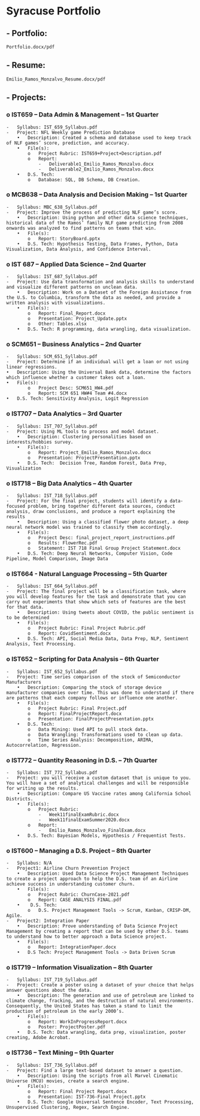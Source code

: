 # Syracuse Portfolio

## -	Portfolio: 
    Portfolio.docx/pdf
## -	Resume: 
    Emilio_Ramos_Monzalvo_Resume.docx/pdf
## -	Projects:

### o	IST659 – Data Admin & Management – 1st Quarter
    -	Syllabus: IST_659_Syllabus.pdf
    -	Project: NFL Weekly game Prediction Database
        •	Description: Created a schema and database used to keep track of NLF games’ score, prediction, and accuracy.
        •	File(s): 
            o	Project Rubric: IST659+Project+Description.pdf
            o	Report:
                -	Deliverable1_Emilio_Ramos_Monzalvo.docx
                -	Deliverable2_Emilio_Ramos_Monzalvo.docx
        •	D.S. Tech:
            o	Database: SQL, DB Schema, DB Creation.

### o	MCB638 – Data Analysis and Decision Making – 1st Quarter
    -	Syllabus: MBC_638_Syllabus.pdf
    -	Project: Improve the process of predicting NLF game’s score.
        •	Description: Using python and other data science techniques, historical data of the Ramos’ family NLF game predicting from 2008 onwards was analyzed to find patterns on teams that win.
        •	File(s): 
            o	Report: StoryBoard.pptx
        •	D.S. Tech: Hypothesis Testing, Data Frames, Python, Data Visualization, Data Analysis, and Confidence Interval.

### o	IST 687 – Applied Data Science – 2nd Quarter
    -	Syllabus: IST_687_Syllabus.pdf
    -	Project: Use data transformation and analysis skills to understand and visualize different patterns on unclean data.
        •	Description: Work on a Dataset of the Foreign Assistance from the U.S. to Columbia, transform the data as needed, and provide a written analysis with visualizations.
        •	File(s):
            o	Report: Final_Report.docx
            o	Presentation: Project_Update.pptx
            o	Other: Tables.xlsx
        •	D.S. Tech: R programming, data wrangling, data visualization.

### o	SCM651 – Business Analytics – 2nd Quarter
    -	Syllabus: SCM_651_Syllabus.pdf
    -	Project: Determine if an individual will get a loan or not using  linear regressions.
    •	Description: Using the Universal Bank data, determine the factors which influence whether a customer takes out a loan.
    •	File(s):
            o	Project Desc: SCM651_HW4.pdf
            o	Report: SCM 651 HW#4 Team #4.docx
    •	D.S. Tech: Sensitivity Analysis, Logit Regression

### o	IST707 – Data Analytics – 3rd Quarter
    -	Syllabus: IST_707_Syllabus.pdf
    -	Project: Using ML tools to process and model dataset.
        •	Description: Clustering personalities based on interests/hobbies survey. 
        •	File(s):
            o	Report: Project_Emilio_Ramos_Monzalvo.docx
            o	Presentation: ProjectPresentation.pptx
        •	D.S. Tech:  Decision Tree, Random Forest, Data Prep, Visualization

### o	IST718 – Big Data Analytics – 4th Quarter
    -	Syllabus: IST_718_Syllabus.pdf
    -	Project: For the final project, students will identify a data-focused problem, bring together different data sources, conduct analysis, draw conclusions, and produce a report explaining the results
        •	Description: Using a classified flower photo dataset, a deep neural network model was trained to classify them accordingly.
        •	File(s): 
            o	Project Desc: final_project_report_instructions.pdf
            o	Results: FlowerRec.pdf
            o	Statement: IST 718 Final Group Project Statement.docx
        •	D.S. Tech: Deep Neural Networks, Computer Vision, Code Pipeline, Model Comparison, Image Data

### o	IST664 - Natural Language Processing – 5th Quarter
    -	Syllabus: IST_664_Syllabus.pdf
    -	Project: The final project will be a classification task, where you will develop features for the task and demonstrate that you can carry out experiments that show which sets of features are the best for that data.
        •	Description: Using tweets about COVID, the public sentiment is to be determined
        •	File(s): 
            o	Project Rubric: Final Project Rubric.pdf
            o	Report: CovidSentiment.docx
        •	D.S. Tech: API, Social Media Data, Data Prep, NLP, Sentiment Analysis, Text Processing.

### o	IST652 – Scripting for Data Analysis – 6th Quarter
    -	Syllabus: IST_652_Syllabus.pdf
    -	Project: Time series comparison of the stock of Semiconductor Manufacturers
        •	Description: Comparing the stock of storage device manufacturer companies over time. This was done to understand if there are patterns that each company follows or influence one another.
        •	File(s): 	
            o	Project Rubric: Final Project.pdf
            o	Report: FinalProjectReport.docx
            o	Presentation: FinalProjectPresentation.pptx
        •	D.S. Tech: 
            o	Data Mining: Used API to pull stock data.
            o	Data Wrangling: Transformations used to clean up data.
            o	Time Series Analysis: Decomposition, ARIMA, Autocorrelation, Regression.

### o	IST772 – Quantity Reasoning in D.S. – 7th Quarter
    -	Syllabus: IST_772_Syllabus.pdf
    -	Project: you will receive a custom dataset that is unique to you. You will have a set of analytical challenges and will be responsible for writing up the results.
        •	Description: Compare US Vaccine rates among California School Districts.
        •	File(s):
            o	Project Rubric: 
                -	Week11finalExamRubric.docx
                -	Week11finalExamSummer2020.docx
            o	Report: 
                -	Emilio_Ramos_Monzalvo_FinalExam.docx
        •	D.S. Tech: Bayesian Models, Hypothesis / Frequentist Tests. 

### o	IST600 – Managing a D.S. Project – 8th Quarter
    -	Syllabus: N/A
    -	Project1: Airline Churn Prevention Project
        •	Description: Used Data Science Project Management Techniques to create a project approach to help the D.S. team of an Airline achieve success in understanding customer churn.
        •	File(s):
            o	Project Rubric: ChurnCase-2021.pdf
            o	Report: CASE ANALYSIS FINAL.pdf
        •	 D.S. Tech: 
            o	D.S. Project Management Tools -> Scrum, Kanban, CRISP-DM, Agile.
    -	Project2: Integration Paper
        •	Description: Prove understanding of Data Science Project Management by creating a report that can be used by other D.S. teams to understand how to better approach a Data Science project.
        •	File(s):
            o	Report: IntegrationPaper.docx
        •	D.S Tech: Project Management Tools -> Data Driven Scrum

### o	IST719 – Information Visualization – 8th Quarter
    -	Syllabus: IST_719_Syllabus.pdf
    -	Project: Create a poster using a dataset of your choice that helps answer questions about the data.
        •	Description: The generation and use of petroleum are linked to climate change, fracking, and the destruction of natural environments. Consequently, the United States has taken a stand to limit the production of petroleum in the early 2000’s.
        •	File(s):
            o	Report: WorkInProgressReport.docx
            o	Poster: ProjectPoster.pdf
        •	D.S. Tech: Data wrangling, data prep, visualization, poster creating, Adobe Acrobat.

### o	IST736 – Text Mining – 9th Quarter
    -	Syllabus: IST_736_Syllabus.pdf
    -	Project: Find a large text-based dataset to answer a question.
        •	Description: Using the scripts from all Marvel Cinematic Universe (MCU) movies, create a search engine.
        •	File(s):
            o	Report: Final Project Report.docx
            o	Presentation: IST-736-Final Project.pptx
        •	D.S. Tech: Google Universal Sentence Encoder, Text Processing, Unsupervised Clustering, Regex, Search Engine. 

